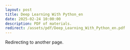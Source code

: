 ```yaml
---
layout: post
title: Deep Learning With Python_en
date: 2025-02-24 10:00:00
description: PDF of materials.
redirect: /assets/pdf/Deep_Learning_With_Python_en.pdf
---
```


Redirecting to another page.
